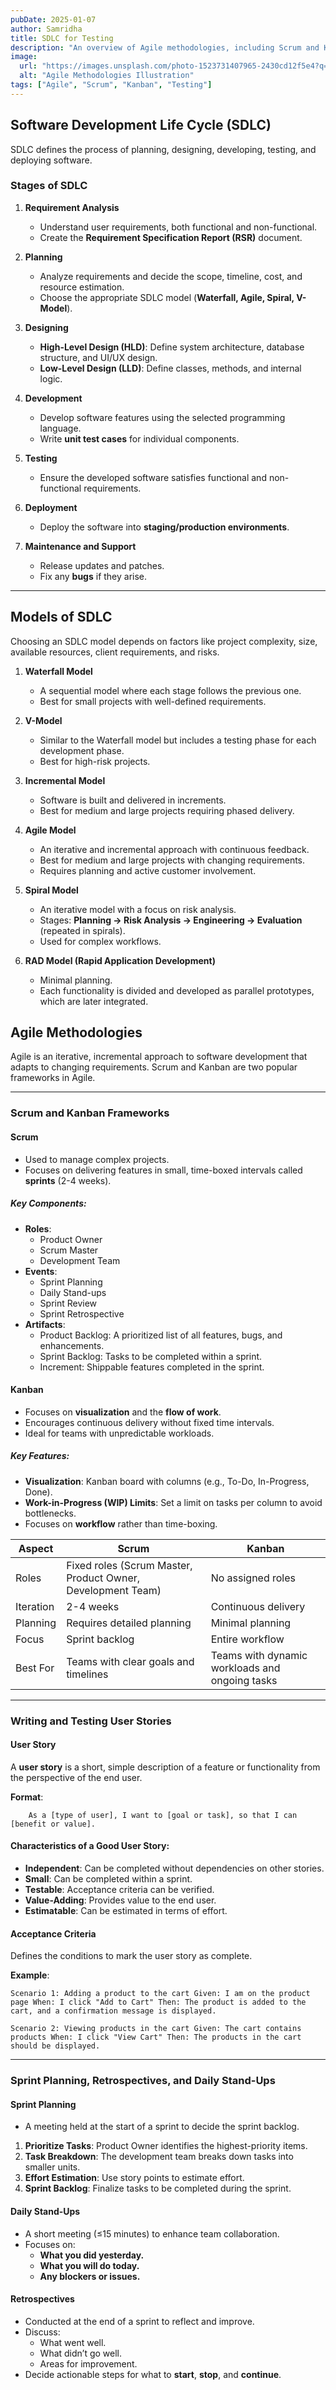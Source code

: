 ```yaml
---
pubDate: 2025-01-07
author: Samridha
title: SDLC for Testing
description: "An overview of Agile methodologies, including Scrum and Kanban frameworks, writing and testing user stories, sprint planning, retrospectives, and daily stand-ups."
image:
  url: "https://images.unsplash.com/photo-1523731407965-2430cd12f5e4?q=80&w=2787&auto=format&fit=crop&ixlib=rb-4.0.3&ixid=M3wxMjA3fDB8MHxwaG90by1wYWdlfHx8fGVufDB8fHx8fA%3D%3D"
  alt: "Agile Methodologies Illustration"
tags: ["Agile", "Scrum", "Kanban", "Testing"]
---
```


## Software Development Life Cycle (SDLC)

SDLC defines the process of planning, designing, developing, testing, and deploying software.

### Stages of SDLC

1. **Requirement Analysis**  
   - Understand user requirements, both functional and non-functional.  
   - Create the **Requirement Specification Report (RSR)** document.

2. **Planning**  
   - Analyze requirements and decide the scope, timeline, cost, and resource estimation.  
   - Choose the appropriate SDLC model (**Waterfall, Agile, Spiral, V-Model**).

3. **Designing**  
   - **High-Level Design (HLD)**: Define system architecture, database structure, and UI/UX design.  
   - **Low-Level Design (LLD)**: Define classes, methods, and internal logic.

4. **Development**  
   - Develop software features using the selected programming language.  
   - Write **unit test cases** for individual components.

5. **Testing**  
   - Ensure the developed software satisfies functional and non-functional requirements.

6. **Deployment**  
   - Deploy the software into **staging/production environments**.

7. **Maintenance and Support**  
   - Release updates and patches.  
   - Fix any **bugs** if they arise.

---

## Models of SDLC

Choosing an SDLC model depends on factors like project complexity, size, available resources, client requirements, and risks.

1. **Waterfall Model**  
   - A sequential model where each stage follows the previous one.  
   - Best for small projects with well-defined requirements.

2. **V-Model**  
   - Similar to the Waterfall model but includes a testing phase for each development phase.  
   - Best for high-risk projects.

3. **Incremental Model**  
   - Software is built and delivered in increments.  
   - Best for medium and large projects requiring phased delivery.

4. **Agile Model**  
   - An iterative and incremental approach with continuous feedback.  
   - Best for medium and large projects with changing requirements.  
   - Requires planning and active customer involvement.

5. **Spiral Model**  
   - An iterative model with a focus on risk analysis.  
   - Stages: **Planning → Risk Analysis → Engineering → Evaluation** (repeated in spirals).  
   - Used for complex workflows.

6. **RAD Model (Rapid Application Development)**  
   - Minimal planning.  
   - Each functionality is divided and developed as parallel prototypes, which are later integrated.

## Agile Methodologies

Agile is an iterative, incremental approach to software development that adapts to changing requirements. Scrum and Kanban are two popular frameworks in Agile.

---

### Scrum and Kanban Frameworks

#### Scrum
- Used to manage complex projects.
- Focuses on delivering features in small, time-boxed intervals called **sprints** (2-4 weeks).

##### Key Components:
- **Roles**:
  - Product Owner
  - Scrum Master
  - Development Team
- **Events**:
  - Sprint Planning
  - Daily Stand-ups
  - Sprint Review
  - Sprint Retrospective
- **Artifacts**:
  - Product Backlog: A prioritized list of all features, bugs, and enhancements.
  - Sprint Backlog: Tasks to be completed within a sprint.
  - Increment: Shippable features completed in the sprint.

#### Kanban
- Focuses on **visualization** and the **flow of work**.
- Encourages continuous delivery without fixed time intervals.
- Ideal for teams with unpredictable workloads.

##### Key Features:
- **Visualization**: Kanban board with columns (e.g., To-Do, In-Progress, Done).
- **Work-in-Progress (WIP) Limits**: Set a limit on tasks per column to avoid bottlenecks.
- Focuses on **workflow** rather than time-boxing.

| **Aspect**       | **Scrum**                                   | **Kanban**                                      |
|-------------------|---------------------------------------------|------------------------------------------------|
| Roles            | Fixed roles (Scrum Master, Product Owner, Development Team) | No assigned roles                              |
| Iteration        | 2-4 weeks                                   | Continuous delivery                            |
| Planning         | Requires detailed planning                  | Minimal planning                               |
| Focus            | Sprint backlog                              | Entire workflow                                |
| Best For         | Teams with clear goals and timelines        | Teams with dynamic workloads and ongoing tasks |

---

### Writing and Testing User Stories

#### User Story
A **user story** is a short, simple description of a feature or functionality from the perspective of the end user.

**Format**:
```
    As a [type of user], I want to [goal or task], so that I can [benefit or value].
```

#### Characteristics of a Good User Story:
- **Independent**: Can be completed without dependencies on other stories.
- **Small**: Can be completed within a sprint.
- **Testable**: Acceptance criteria can be verified.
- **Value-Adding**: Provides value to the end user.
- **Estimatable**: Can be estimated in terms of effort.

#### Acceptance Criteria
Defines the conditions to mark the user story as complete.

**Example**:

```
Scenario 1: Adding a product to the cart Given: I am on the product page When: I click "Add to Cart" Then: The product is added to the cart, and a confirmation message is displayed.

Scenario 2: Viewing products in the cart Given: The cart contains products When: I click "View Cart" Then: The products in the cart should be displayed.

```


---

### Sprint Planning, Retrospectives, and Daily Stand-Ups

#### Sprint Planning
- A meeting held at the start of a sprint to decide the sprint backlog.
1. **Prioritize Tasks**: Product Owner identifies the highest-priority items.
2. **Task Breakdown**: The development team breaks down tasks into smaller units.
3. **Effort Estimation**: Use story points to estimate effort.
4. **Sprint Backlog**: Finalize tasks to be completed during the sprint.

#### Daily Stand-Ups
- A short meeting (≤15 minutes) to enhance team collaboration.
- Focuses on:
  - **What you did yesterday.**
  - **What you will do today.**
  - **Any blockers or issues.**

#### Retrospectives
- Conducted at the end of a sprint to reflect and improve.
- Discuss:
  - What went well.
  - What didn’t go well.
  - Areas for improvement.
- Decide actionable steps for what to **start**, **stop**, and **continue**.
